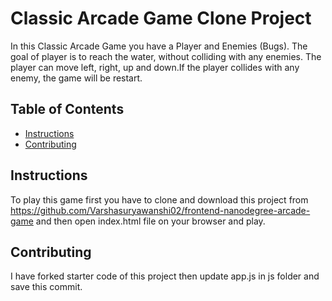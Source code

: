 # Classic Arcade Game Clone Project
In this Classic Arcade Game you have a Player and Enemies (Bugs). The goal of player is to reach the water, without colliding with any enemies. The player can move left, right, up and down.If the player collides with any enemy, the game will be restart.

## Table of Contents

- [Instructions](#instructions)
- [Contributing](#contributing)

## Instructions

To play this game first you have to clone and download this project from https://github.com/Varshasuryawanshi02/frontend-nanodegree-arcade-game and then open index.html file on your browser and play.

## Contributing

I have forked starter code of this project then update app.js in js folder and save this commit.
